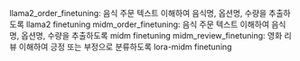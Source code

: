 llama2_order_finetuning: 음식 주문 텍스트 이해하여 음식명, 옵션명, 수량을 추출하도록 llama2 finetuning
midm_order_finetuning: 음식 주문 텍스트 이해하여 음식명, 옵션명, 수량을 추출하도록 midm finetuning
midm_review_finetuning: 영화 리뷰 이해하여 긍정 또는 부정으로 분류하도록 lora-midm finetuning

